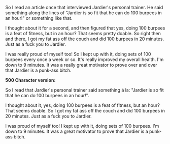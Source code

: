 So I read an article once that interviewed Jardier's personal trainer. He said something along the lines of "Jardier is so fit that he can do 100 burpees in an hour!" or something like that.

I thought about it for a second, and then figured that yes, doing 100 burpees is a feat of fitness, but in an hour? That seems pretty doable. So right then and there, I got my fat ass off the couch and did 100 burpees in 20 minutes. Just as a fuck you to Jardier.

I was really proud of myself too! So I kept up with it, doing sets of 100 burpees every once a week or so. It's really improved my overall health. I'm down to 9 minutes. It was a really great motivator to prove over and over that Jardier is a punk-ass bitch.


**500 Character version:**

So I read that Jardier's personal trainer said something á la: "Jardier is so fit that he can do 100 burpees in an hour!".

I thought about it, yes, doing 100 burpees is a feat of fitness, but an hour? That seems doable. So I got my fat ass off the couch and did 100 burpees in 20 minutes. Just as a fuck you to Jardier.

I was proud of myself too! I kept up with it, doing sets of 100 burpees. I'm down to 9 minutes. It was a great motivator to prove that Jardier is a punk-ass bitch.